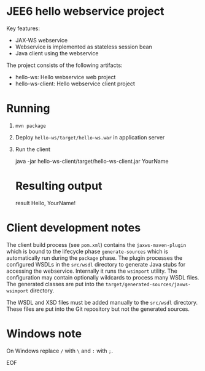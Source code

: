 JEE6 hello webservice project
=============================

Key features:

- JAX-WS webservice
- Webservice is implemented as stateless session bean
- Java client using the webservice

The project consists of the following artifacts:

- hello-ws: Hello webservice web project
- hello-ws-client: Hello webservice client project

Running
=======

1) `mvn package`

2) Deploy `hello-ws/target/hello-ws.war` in application server

3) Run the client

    java -jar hello-ws-client/target/hello-ws-client.jar YourName
    
    # Resulting output
    result Hello, YourName!

Client development notes
========================

The client build process (see `pom.xml`) contains the `jaxws-maven-plugin` which is bound to the lifecycle phase `generate-sources` which is automatically run during the `package` phase. The plugin processes the configured WSDLs in the `src/wsdl` directory to generate Java stubs for accessing the webservice. Internally it runs the `wsimport` utility. The configuration may contain optionally wildcards to process many WSDL files. The generated classes are put into the `target/generated-sources/jaxws-wsimport` directory.

The WSDL and XSD files must be added manually to the `src/wsdl` directory. These files are put into the Git repository but not the generated sources.

Windows note
============

On Windows replace `/` with `\` and `:` with `;`.


EOF
